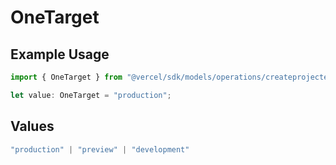 # OneTarget

## Example Usage

```typescript
import { OneTarget } from "@vercel/sdk/models/operations/createprojectenv.js";

let value: OneTarget = "production";
```

## Values

```typescript
"production" | "preview" | "development"
```